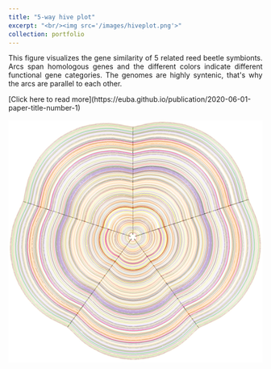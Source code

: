 ```yaml
---
title: "5-way hive plot"
excerpt: "<br/><img src='/images/hiveplot.png'>"
collection: portfolio
---
```

<p style='text-align: justify;'>
This figure visualizes the gene similarity of 5 related reed beetle symbionts. Arcs span homologous genes and the different colors indicate different functional gene categories. The genomes are highly syntenic, that's why the arcs are parallel to each other.<br/>
</p>
[Click here to read more](https://euba.github.io/publication/2020-06-01-paper-title-number-1)
<br/><br/><img src='/images/hiveplot.png'>